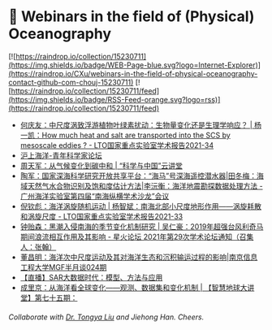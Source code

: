 # 🌊 Webinars in the field of (Physical) Oceanography

[![https://raindrop.io/collection/15230711](https://img.shields.io/badge/WEB-Page-blue.svg?logo=Internet-Explorer)](https://raindrop.io/CXu/webinars-in-the-field-of-physical-oceanography-contact-github-com-chouj-15230711) [![https://raindrop.io/collection/15230711/feed](https://img.shields.io/badge/RSS-Feed-orange.svg?logo=rss)](https://raindrop.io/collection/15230711/feed)

<!-- BLOG-POST-LIST:START -->
- [何庆友：中尺度涡致浮游植物叶绿素扰动：生物量变化还是生理学响应？ | 杨一凯：How much heat and salt are transported into the SCS by mesoscale eddies ? - LTO国家重点实验室学术报告2021-34](https://mp.weixin.qq.com/s/tnPCQZZQjyqz3RvFU7Ab1Q)
- [沪上海洋-青年科学家论坛](https://mp.weixin.qq.com/s/AtpTmsLUCdL_uyVvI7rUNA)
- [周天军：从气候变化到碳中和 | “科学与中国”云讲堂](https://mp.weixin.qq.com/s/khvDA0ZVdiIARKGWH9tmZQ)
- [陶军：国家深海科学研究开放共享平台：“海马”号深海遥控潜水器|田冬梅：海域天然气水合物识别及饱和度估计方法|李沅衡：海洋地震勘探数据处理方法 - 广州海洋实验室第四届“南海纵横学术沙龙”会议](https://mp.weixin.qq.com/s/28Zvn2u6mjKWmRAyRqhwPw)
- [倪钦彪：海洋涡旋随机运动 | 杨智斌：南海北部小尺度地形作用——涡旋耗散和涡旋尺度 - LTO国家重点实验室学术报告2021-33](https://mp.weixin.qq.com/s/vJtnzkIMcc0CPwBE8LtjXg)
- [钟贻森：黑潮入侵南海的季节变化机制研究 | 吴仁豪：2019年超强台风利奇马期间浪流相互作用及其影响 - 星火论坛 2021年第29次学术论坛通知（召集人：张翰）](https://mp.weixin.qq.com/s/nI0MhobEm99njAAmmQQbVg)
- [董昌明：海洋次中尺度运动及其对海洋生态和沉积输运过程的影响|南京信息工程大学MGF半月谈024期](https://mp.weixin.qq.com/s/oxLz8g1FTQlNDI-vFmU9MQ)
- [【直播】SAR大数据时代：模型、方法与应用](https://mp.weixin.qq.com/s/oe4yC47UEBlmkDHL8PdAhw)
- [成里京：从海洋看全球变化——观测、数据集和变化机制 | 【智慧地球大讲堂】第七十五期：](https://mp.weixin.qq.com/s/F93kmfaEX0F-j6wuR3yYyg)
<!-- BLOG-POST-LIST:END -->

###### Collaborate with [Dr. Tongya Liu](https://liutongya.github.io/) and Jiehong Han. Cheers.
